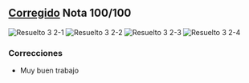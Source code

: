 ## [Corregido](#correcciones) Nota 100/100

![Resuelto 3 2-1](https://github.com/jporro/AnalisisDeLaInformacion/assets/103942784/6536a681-62ad-4cf8-b088-122bfdf93171)
![Resuelto 3 2-2](https://github.com/jporro/AnalisisDeLaInformacion/assets/103942784/ea7f32f0-9587-45b2-add4-0e399eac79f4)
![Resuelto 3 2-3](https://github.com/jporro/AnalisisDeLaInformacion/assets/103942784/dbe69d10-ae19-4135-b43f-64a6f0a9dd69)
![Resuelto 3 2-4](https://github.com/jporro/AnalisisDeLaInformacion/assets/103942784/dc1db230-0b3d-4436-b0c2-971908f3e8c9)


### Correcciones
* Muy buen trabajo
